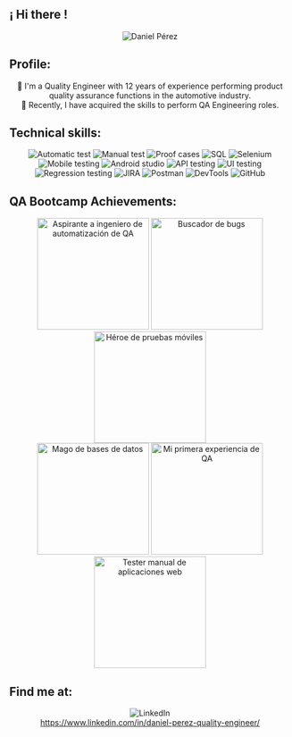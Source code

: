 ## ¡ Hi there !
<div align="center">
  
![Daniel Pérez](https://github.com/user-attachments/assets/8c4c7328-0a20-46ad-ac1f-5306f79b2d17)

</div>

## Profile:
<div align="center">
🚗 I'm a Quality Engineer with 12 years of experience performing product quality assurance functions in the automotive industry.</br>
🚨 Recently, I have acquired the skills to perform QA Engineering roles.

</div>

## Technical skills:
<div align="center">
  
![Automatic test](https://img.shields.io/badge/%27Automatic%20test%27-20B2AA?style=for-the-badge)
![Manual test](https://img.shields.io/badge/%27Manual%20test%27-20B2AA?style=for-the-badge)
![Proof cases](https://img.shields.io/badge/%27Proof%20cases%27-20B2AA?style=for-the-badge)
![SQL](https://img.shields.io/badge/%27SQL%27-20B2AA?style=for-the-badge)
![Selenium](https://img.shields.io/badge/%27Selenium%27-20B2AA?style=for-the-badge)
![Mobile testing](https://img.shields.io/badge/%27Mobile%20testing%27-20B2AA?style=for-the-badge)
![Android studio](https://img.shields.io/badge/%27Android%20studio%27-20B2AA?style=for-the-badge)
![API testing](https://img.shields.io/badge/%27API%20testing%27-20B2AA?style=for-the-badge)
![UI testing](https://img.shields.io/badge/%27UI%20testing%27-20B2AA?style=for-the-badge)
![Regression testing](https://img.shields.io/badge/%27Regression%20testing%27-20B2AA?style=for-the-badge)
![JIRA](https://img.shields.io/badge/%27JIRA%27-20B2AA?style=for-the-badge)
![Postman](https://img.shields.io/badge/%27Postman%27-20B2AA?style=for-the-badge)
![DevTools](https://img.shields.io/badge/%27DevTools%27-20B2AA?style=for-the-badge)
![GitHub](https://img.shields.io/badge/%27GitHub%27-20B2AA?style=for-the-badge)

</div>

## QA Bootcamp Achievements:
<div align="center">

<img width="200" alt="Aspirante a ingeniero de automatización de QA" src="https://github.com/user-attachments/assets/71331367-376e-410b-9450-81167bcf2257" /> </spc> 
<img width="200" alt="Buscador de bugs" src="https://github.com/user-attachments/assets/450cb91a-37b1-48f0-a6fd-268384338e76" /> </spc> 
<img width="200" alt="Héroe de pruebas móviles" src="https://github.com/user-attachments/assets/13968ca8-b82d-4689-b930-18eabf2524a7" /> </spc>  
<img width="200" alt="Mago de bases de datos" src="https://github.com/user-attachments/assets/136d8362-9da0-42a4-98c1-b838866ab4a3" /> </spc> 
<img width="200" alt="Mi primera experiencia de QA" src="https://github.com/user-attachments/assets/362b50d1-add8-48de-ace1-9e1fd18f9f93" /> </spc> 
<img width="200" alt="Tester manual de aplicaciones web" src="https://github.com/user-attachments/assets/8246ab98-2a1e-41d4-a88a-82206bd37ee3" /> </spc> 

</div>



## Find me at:
<div align="center">
  
![LinkedIn](https://img.shields.io/badge/LinkedIn-0077B5?style=for-the-badge&logo=linkedin)</br>
https://www.linkedin.com/in/daniel-perez-quality-engineer/

</div>
